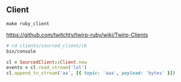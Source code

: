 ## Client

```
make ruby_client
```

https://github.com/twitchtv/twirp-ruby/wiki/Twirp-Clients

```ruby
# cd clients/sourced_client/rb
bin/console

cl = SourcedClient::Client.new
events = cl.read_stream('lol')
cl.append_to_stream('aa', [{ topic: 'aaa', payload: 'bytes' }])
```
